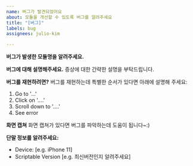 ```yaml
---
name: 버그가 발견되었어요
about: 모듈을 개선할 수 있도록 버그를 알려주세요
title: "[버그]"
labels: bug
assignees: julio-kim

---
```


**버그가 발생한 모듈명을 알려주세요.**

**버그에 대해 설명해주세요.**
증상에 대한 간략한 설명을 부탁드립니다.

**버그를 재현하려면?**
버그를 재현하는데 특별한 순서가 있다면 아래에 설명해 주세요:
1. Go to '...'
2. Click on '....'
3. Scroll down to '....'
4. See error

**화면 캡쳐**
화면 캡쳐가 있다면 버그를 파악하는데 도움이 됩니다~:)

**단말 정보를 알려주세요:**
 - Device: [e.g. iPhone 11]
 - Scriptable Version [e.g. 최신버전인지 알려주세요]
